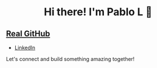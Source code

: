 <div align="center">
<h1 align="center">Hi there! I'm Pablo L 👋</h1>
</div>

## [Real GitHub](https://github.com/plNav)
- [LinkedIn](https://www.linkedin.com/in/your-linkedin)

Let's connect and build something amazing together!

